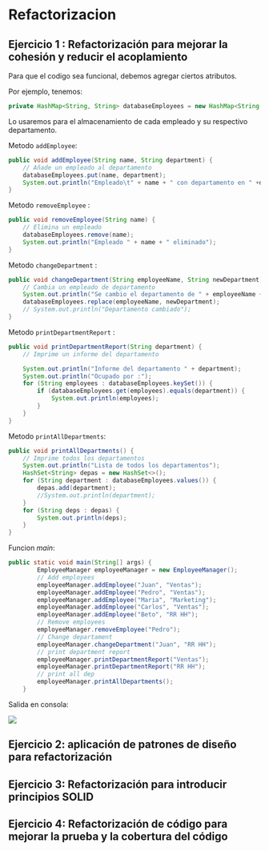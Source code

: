# Refactorizacion

## Ejercicio 1 : Refactorización para mejorar la cohesión y reducir el acoplamiento

Para que el codigo sea funcional, debemos agregar ciertos atributos.

Por ejemplo, tenemos:

```java
private HashMap<String, String> databaseEmployees = new HashMap<String, String>();
```

Lo usaremos para el almacenamiento de cada empleado y su respectivo departamento.

Metodo `addEmployee`:

```java
public void addEmployee(String name, String department) {
    // Añade un empleado al departamento
    databaseEmployees.put(name, department);
    System.out.println("Empleado\t" + name + " con departamento en " +department + " añadido");
}
```

Metodo `removeEmployee` :

```java
public void removeEmployee(String name) {
    // Elimina un empleado
    databaseEmployees.remove(name);
    System.out.println("Empleado " + name + " eliminado");
}
```

Metodo `changeDepartment` :

```java
public void changeDepartment(String employeeName, String newDepartment) {
    // Cambia un empleado de departamento
    System.out.println("Se cambio el departamento de " + employeeName + " de " + databaseEmployees.get(employeeName) + " a " + newDepartment);
    databaseEmployees.replace(employeeName, newDepartment);  
    // System.out.println("Departamento cambiado");
}
```

Metodo `printDepartmentReport` : 

```java
public void printDepartmentReport(String department) {
    // Imprime un informe del departamento

    System.out.println("Informe del departamento " + department);
    System.out.println("Ocupado por :");
    for (String employees : databaseEmployees.keySet()) {
        if (databaseEmployees.get(employees).equals(department)) {
            System.out.println(employees);
        }
    }
}
```

Metodo `printAllDepartments`:

```java
public void printAllDepartments() {
    // Imprime todos los departamentos
    System.out.println("Lista de todos los departamentos");
    HashSet<String> depas = new HashSet<>();
    for (String department : databaseEmployees.values()) {
        depas.add(department);
        //System.out.println(department);
    }
    for (String deps : depas) {
        System.out.println(deps);
    }
}
```

Funcion *main*:

```java
public static void main(String[] args) {
        EmployeeManager employeeManager = new EmployeeManager();
        // Add employees
        employeeManager.addEmployee("Juan", "Ventas");
        employeeManager.addEmployee("Pedro", "Ventas");
        employeeManager.addEmployee("Maria", "Marketing");
        employeeManager.addEmployee("Carlos", "Ventas");
        employeeManager.addEmployee("Beto", "RR HH");
        // Remove employees
        employeeManager.removeEmployee("Pedro");
        // Change departament
        employeeManager.changeDepartment("Juan", "RR HH");
        // print department report
        employeeManager.printDepartmentReport("Ventas");
        employeeManager.printDepartmentReport("RR HH");
        // print all dep
        employeeManager.printAllDepartments();
    }
```

Salida en consola:

![](/images/ej1i1.png)

## Ejercicio 2: aplicación de patrones de diseño para refactorización

## Ejercicio 3: Refactorización para introducir principios SOLID

## Ejercicio 4: Refactorización de código para mejorar la prueba y la cobertura del código
